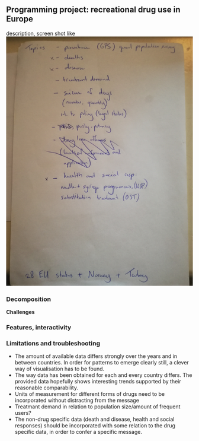 ## Programming project: recreational drug use in Europe

description, screen shot like ![dataselection](/doc/dataselection.jpg)



### Decomposition


**Challenges**

### Features, interactivity


### Limitations and troubleshooting

- The amount of available data differs strongly over the years and in between countries. In order for patterns to emerge clearly still, a clever way of visualisation has to be found.
- The way data has been obtained for each and every country differs. The provided data hopefully shows interesting trends supported by their reasonable comparability.
- Units of measurement for different forms of drugs need to be incorporated without distracting from the message
- Treatmant demand in relation to population size/amount of frequent users?
- The non-drug specific data (death and disease, health and social responses) should be incorporated with some relation to the drug specific data, in order to confer a specific message.
